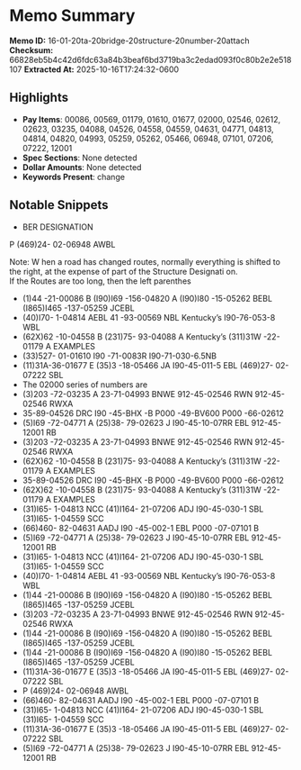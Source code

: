 # Memo Summary

**Memo ID:** 16-01-20ta-20bridge-20structure-20number-20attach
**Checksum:** 66828eb5b4c42d6fdc63a84b3beaf6bd3719ba3c2edad093f0c80b2e2e518107
**Extracted At:** 2025-10-16T17:24:32-0600

## Highlights
- **Pay Items**: 00086, 00569, 01179, 01610, 01677, 02000, 02546, 02612, 02623, 03235, 04088, 04526, 04558, 04559, 04631, 04771, 04813, 04814, 04820, 04993, 05259, 05262, 05466, 06948, 07101, 07206, 07222, 12001
- **Spec Sections**: None detected
- **Dollar Amounts**: None detected
- **Keywords Present**: change

## Notable Snippets
- BER                           DESIGNATION  
                                                                    
P (469)24- 02-06948 AWBL 
  
 
  
 
 
 
  
Note:  W hen a road has changed routes, normally everything is shifted to the right, at the expense of part of the Structure Designati on.   
           If the Routes are too long, then the left parenthes
- (1)44 -21-00086 B                                       (I90)I69 -156-04820 A                                (I90)I80 -15-05262 BEBL        (I865)I465 -137-05259 JCEBL
- (40)I70- 1-04814 AEBL                             41 -93-00569  NBL         Kentucky’s                I90-76-053-8 WBL
- (62X)62 -10-04558  B                                 (231)75- 93-04088 A      Kentucky’s               (311)31W -22-01179 A EXAMPLES
- (33)527- 01-01610                                      I90 -71-0083R                                                  I90-71-030-6.5NB
- (11)31A-36-01677 E                                  (35)3 -18-05466  JA                                        I90-45-011-5 EBL                             (469)27- 02-07222 SBL
- The 02000  series  of numbers are
- (3)203 -72-03235 A                                     23-71-04993 BNWE                                      912-45-02546 RWN   912-45-02546 RWXA
- 35-89-04526  DRC                                      I90 -45-BHX -B                                              P000 -49-BV600     P000 -66-02612
- (5)I69 -72-04771 A                                     (25)38- 79-02623 J                                         I90-45-10-07RR  EBL         912-45-12001 RB
- (3)203 -72-03235 A                                     23-71-04993 BNWE                                      912-45-02546 RWN   912-45-02546 RWXA
- (62X)62 -10-04558  B                                 (231)75- 93-04088 A      Kentucky’s               (311)31W -22-01179 A EXAMPLES
- 35-89-04526  DRC                                      I90 -45-BHX -B                                              P000 -49-BV600     P000 -66-02612
- (62X)62 -10-04558  B                                 (231)75- 93-04088 A      Kentucky’s               (311)31W -22-01179 A EXAMPLES
- (31)I65- 1-04813 NCC                                (41)I164- 21-07206 ADJ                                I90-45-030-1 SBL                       (31)I65- 1-04559 SCC
- (66)460- 82-04631 AADJ                            I90 -45-002-1 EBL                                      P000 -07-07101  B
- (5)I69 -72-04771 A                                     (25)38- 79-02623 J                                         I90-45-10-07RR  EBL         912-45-12001 RB
- (31)I65- 1-04813 NCC                                (41)I164- 21-07206 ADJ                                I90-45-030-1 SBL                       (31)I65- 1-04559 SCC
- (40)I70- 1-04814 AEBL                             41 -93-00569  NBL         Kentucky’s                I90-76-053-8 WBL
- (1)44 -21-00086 B                                       (I90)I69 -156-04820 A                                (I90)I80 -15-05262 BEBL        (I865)I465 -137-05259 JCEBL
- (3)203 -72-03235 A                                     23-71-04993 BNWE                                      912-45-02546 RWN   912-45-02546 RWXA
- (1)44 -21-00086 B                                       (I90)I69 -156-04820 A                                (I90)I80 -15-05262 BEBL        (I865)I465 -137-05259 JCEBL
- (1)44 -21-00086 B                                       (I90)I69 -156-04820 A                                (I90)I80 -15-05262 BEBL        (I865)I465 -137-05259 JCEBL
- (11)31A-36-01677 E                                  (35)3 -18-05466  JA                                        I90-45-011-5 EBL                             (469)27- 02-07222 SBL
- P (469)24- 02-06948 AWBL
- (66)460- 82-04631 AADJ                            I90 -45-002-1 EBL                                      P000 -07-07101  B
- (31)I65- 1-04813 NCC                                (41)I164- 21-07206 ADJ                                I90-45-030-1 SBL                       (31)I65- 1-04559 SCC
- (11)31A-36-01677 E                                  (35)3 -18-05466  JA                                        I90-45-011-5 EBL                             (469)27- 02-07222 SBL
- (5)I69 -72-04771 A                                     (25)38- 79-02623 J                                         I90-45-10-07RR  EBL         912-45-12001 RB